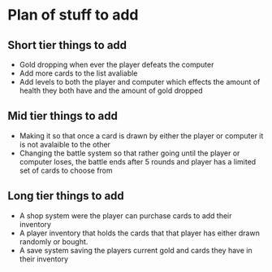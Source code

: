 # Plan of stuff to add

## Short tier things to add 
* Gold dropping when ever the player defeats the computer
* Add more cards to the list avaliable
* Add levels to both the player and computer which effects the amount of health they both have and the amount of gold dropped

## Mid tier things to add
* Making it so that once a card is drawn by either the player or computer it is not avalaible to the other
* Changing the battle system so that rather going until the player or computer loses, the battle ends after 5 rounds and player has a limited set of cards to choose from

## Long tier things to add
* A shop system were the player can purchase cards to add their inventory
* A player inventory that holds the cards that that player has either drawn randomly or bought.
* A save system saving the players current gold and cards they have in their inventory